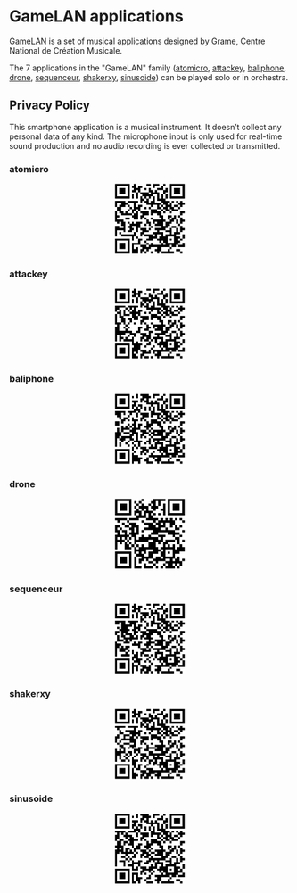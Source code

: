 # GameLAN applications 

[GameLAN](https://github.com/grame-cncm/GameLAN) is a set of musical applications designed by [Grame](https://www.grame.fr), Centre National de Création Musicale. 

The 7 applications in the "GameLAN" family ([atomicro](#atomicro), [attackey](#attackey), [baliphone](#baliphone), [drone](#drone), [sequenceur](#sequenceur), [shakerxy](#shakerxy), [sinusoide](#sinusoide)) can be played solo or in orchestra.

## Privacy Policy 

This smartphone application is a ​musical instrument​. It doesn’t collect any personal data of any kind. The microphone input is only used for real-time sound production and no audio recording is ever collected or transmitted.

### atomicro
<center>
<div><a href="atomicro"><img  width="25%" class="mx-auto d-block" src="atomicro.png"></a>  </div>
</center>

### attackey
<center>
<div><a href="attackey"><img  width="25%" class="mx-auto d-block" src="attackey.png"></a>  </div>
</center>

### baliphone
<center>
<div><a href="baliphone"><img  width="25%" class="mx-auto d-block" src="baliphone.png"></a>  </div>
</center>

### drone
<center>
<div><a href="drone"><img  width="25%" class="mx-auto d-block" src="drone.png"></a>  </div>
</center>

### sequenceur
<center>
<div><a href="sequenceur"><img  width="25%" class="mx-auto d-block" src="sequenceur.png"></a>  </div>
</center>

### shakerxy
<center>
<div><a href="shakerxy"><img  width="25%" class="mx-auto d-block" src="shakerxy.png"></a>  </div>
</center>

### sinusoide
<center>
<div><a href="sinusoide"><img  width="25%" class="mx-auto d-block" src="sinusoide.png"></a>  </div>
</center>

